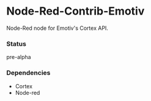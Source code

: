 # Node-Red-Contrib-Emotiv

Node-Red node for Emotiv's Cortex API.


### Status

pre-alpha


### Dependencies

- Cortex
- Node-red

